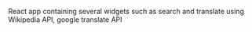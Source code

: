 React app containing several widgets such as search and translate using Wikipedia API, google translate API
